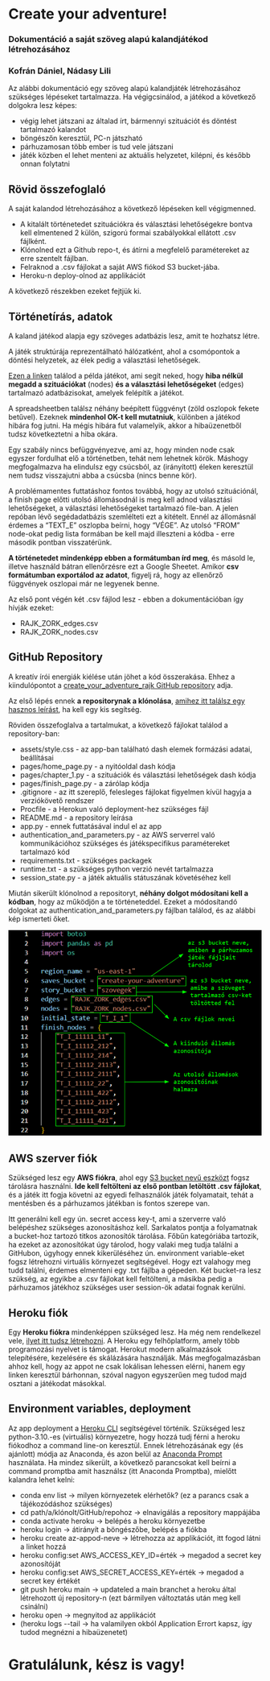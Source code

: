 
# Create your adventure!
### Dokumentáció a saját szöveg alapú kalandjátékod létrehozásához
### Kofrán Dániel, Nádasy Lili 

Az alábbi dokumentáció egy szöveg alapú kalandjáték létrehozásához szükséges lépéseket tartalmazza. Ha végigcsinálod, a játékod a következő dolgokra lesz képes: 
- végig lehet játszani az általad írt, bármennyi szituációt és döntést tartalmazó kalandot
- böngészőn keresztül, PC-n játszható
- párhuzamosan több ember is tud vele játszani
- játék közben el lehet menteni az aktuális helyzetet, kilépni, és később onnan folytatni 

## Rövid összefoglaló

A saját kalandod létrehozásához a következő lépéseken kell végigmenned.
- A kitalált történetedet szituációkra és választási lehetőségekre bontva kell elmentened 2 külön, szigorú formai szabályokkal ellátott .csv fájlként.
- Klónolned ezt a Github repo-t, és átírni a megfelelő paramétereket az erre szentelt fájlban.
- Felraknod a .csv fájlokat a saját AWS fiókod S3 bucket-jába.
- Heroku-n deploy-olnod az applikációt

A következő részekben ezeket fejtjük ki.


## Történetírás, adatok


A kaland játékod alapja egy szöveges adatbázis lesz, amit te hozhatsz létre.

A játék struktúrája reprezentálható hálózatként, ahol a csomópontok a döntési helyzetek, az élek pedig a választási lehetőségek.

[Ezen a linken](https://docs.google.com/spreadsheets/d/15zoYvlXV7RlHADRWOu5du17LMPyK_JtH257VcmXiH8E/edit?usp=sharing) találod a példa játékot, ami segít neked, hogy **hiba nélkül megadd a szituációkat** (nodes) **és a választási lehetőségeket** (edges) tartalmazó adatbázisokat, amelyek felépítik a játékot. 



A spreadsheetben találsz néhány beépített függvényt (zöld oszlopok fekete betűvel). Ezeknek **mindenhol OK-t kell mutatniuk**, különben a játékod hibára fog jutni. Ha mégis hibára fut valamelyik, akkor a hibaüzenetből tudsz következtetni a hiba okára.


Egy szabály nincs befüggvényezve, ami az, hogy minden node csak egyszer fordulhat elő a történetben, tehát nem lehetnek körök. Máshogy megfogalmazva ha elindulsz egy csúcsból, az (irányított) éleken keresztül nem tudsz visszajutni abba a csúcsba (nincs benne kör).


A problémamentes futtatáshoz fontos továbbá, hogy az utolsó szituációnál, a finish page előtti utolsó állomásodnál is meg kell adnod választási lehetőségeket, a választási lehetőségeket tartalmazó file-ban. A jelen repóban lévő segédadatbázis szemlélteti ezt a kitételt. Ennél az állomásnál érdemes a “TEXT_E” oszlopba beírni, hogy “VÉGE”. Az utolsó “FROM” node-okat pedig lista formában be kell majd illeszteni a kódba - erre második pontban visszatérünk.


**A történetedet mindenképp ebben a formátumban írd meg**, és másold le, illetve használd bátran ellenőrzésre ezt a Google Sheetet. Amikor **csv formátumban exportálod az adatot**, figyelj rá, hogy az ellenőrző függvények oszlopai már ne legyenek benne. 


Az első pont végén két .csv fájlod lesz - ebben a dokumentációban így hívják ezeket: 
- RAJK_ZORK_edges.csv
- RAJK_ZORK_nodes.csv


## GitHub Repository


A kreatív írói energiák kiélése után jöhet a kód összerakása. Ehhez a kiindulópontot a [create_your_adventure_rajk GitHub repository](https://github.com/lilibenedikta/create_your_adventure_rajk) adja. 

Az első lépés ennek **a repositorynak a klónolása**, [amihez itt találsz egy hasznos leírást](https://www.educative.io/answers/how-to-clone-a-git-repository-using-the-command-line), ha kell egy kis segítség.

Röviden összefoglalva a tartalmukat, a következő fájlokat találod a repository-ban: 

- assets/style.css - az app-ban található dash elemek formázási adatai, beállításai
- pages/home_page.py - a nyitóoldal dash kódja
- pages/chapter_1.py - a szituációk és választási lehetőségek dash kódja
- pages/finish_page.py - a zárólap kódja
- .gitignore - az itt szereplő, felesleges fájlokat figyelmen kívül hagyja a verziókövető rendszer
- Procfile - a Herokun való deployment-hez szükséges fájl
- README.md - a repository leírása
- app.py - ennek futtatásával indul el az app
- authentication_and_parameters.py - az AWS serverrel való kommunikációhoz szükséges és játékspecifikus paramétereket tartalmazó kód
- requirements.txt - szükséges packagek
- runtime.txt - a szükséges python verzió nevét tartalmazza
- session_state.py - a játék aktuális státuszának követéséhez kell

Miután sikerült klónolnod a repositoryt, **néhány dolgot módosítani kell a kódban**, hogy az működjön a te történeteddel. Ezeket a módosítandó dolgokat az authentication_and_parameters.py fájlban találod, és az alábbi kép ismerteti őket.

![alt text](https://github.com/lilibenedikta/create_your_adventure_rajk/blob/update_markdown/docu_image.png?raw=true)


## AWS szerver fiók

Szükséged lesz egy **AWS fiókra**, ahol egy [S3 bucket nevű eszközt](https://towardsdatascience.com/how-to-upload-and-download-files-from-aws-s3-using-python-2022-4c9b787b15f2) fogsz tárolásra használni. **Ide kell feltölteni az első pontban letöltött .csv fájlokat**, és a játék itt fogja követni az egyedi felhasználók játék folyamatait, tehát a mentésben és a párhuzamos játékban is fontos szerepe van.

Itt generálni kell egy ún. secret access key-t, ami a szerverre való belépéshez szükséges azonosításhoz kell. Sarkalatos pontja a folyamatnak a bucket-hoz tartozó titkos azonosítók tárolása. Főbűn kategóriába tartozik, ha ezeket az azonosítókat úgy tárolod, hogy valaki meg tudja találni a GitHubon, úgyhogy ennek kikerüléséhez ún. environment variable-eket fogsz létrehozni virtuális környezet segítségével. Hogy ezt valahogy meg tudd találni, érdemes elmenteni egy .txt fájlba a gépeden. 
Két bucket-ra lesz szükség, az egyikbe a .csv fájlokat kell feltölteni, a másikba pedig a párhuzamos játékhoz szükséges user session-ök adatai fognak kerülni.


## Heroku fiók

Egy **Heroku fiókra** mindenképpen szükséged lesz. Ha még nem rendelkezel vele, [ilyet itt tudsz létrehozni](https://signup.heroku.com/login). A Heroku egy felhőplatform, amely több programozási nyelvet is támogat. Herokut modern alkalmazások telepítésére, kezelésére és skálázására használják. 
Más megfogalmazásban ahhoz kell, hogy az appot ne csak lokálisan lehessen elérni, hanem egy linken keresztül bárhonnan, szóval nagyon egyszerűen meg tudod majd osztani a játékodat másokkal. 


## Environment variables, deployment

Az app deployment a [Heroku CLI](https://devcenter.heroku.com/articles/heroku-cli) segítségével történik. Szükséged lesz python-3.10.-es (virtuális) környezetre, hogy hozzá tudj férni a heroku fiókodhoz a command line-on keresztül. Ennek létrehozásának egy (és ajánlott) módja az Anaconda, és azon belül az [Anaconda Prompt](https://docs.conda.io/projects/conda/en/latest/user-guide/tasks/manage-environments.html) használata. 
Ha mindez sikerült, a következő parancsokat kell beírni a command promptba amit használsz (itt Anaconda Promptba), mielőtt kalandra lehet kelni:

- conda env list → milyen környezetek elérhetők? (ez a parancs csak a tájékozódáshoz szükséges)
- cd path/a/klónolt/GitHub/repohoz → elnavigálás a repository mappájába
- conda activate heroku → belépés a heroku környezetbe
- heroku login → átirányít a böngészőbe, belépés a fiókba
- heroku create az-appod-neve → létrehozza az applikációt, itt fogod látni a linket hozzá
- heroku config:set AWS_ACCESS_KEY_ID=érték → megadod a secret key azonosítóját
- heroku config:set AWS_SECRET_ACCESS_KEY=érték → megadod a secret key értékét
- git push heroku main → updateled a main branchet a heroku által létrehozott új repository-n (ezt bármilyen változtatás után meg kell csinálni)
- heroku open → megnyitod az applikációt
- (heroku logs --tail → ha valamilyen okból Application Errort kapsz, így tudod megnézni a hibaüzenetet)

# Gratulálunk, kész is vagy!

